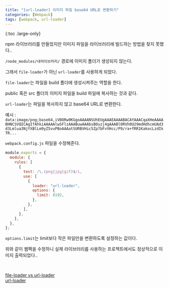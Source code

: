 ```yaml
---
title: "[url-loader] 이미지 파일 base64 URL로 변환하기"
categories: [Webpack]
tags: [webpack, url-loader]
---
```


{:toc .large-only}

npm 라이브러리를 만들었지만 이미지 파일을 라이브러리에 빌드하는 방법을 찾지 못했다..

`/node_modules/내라이브러리/` 경로에 이미지 폴더가 생성되지 않는다.

그래서 `file-loader`가 아닌 `url-loader`를 사용하게 되었다.

`file-loader`는 파일을 build 폴더에 생성시켜주는 역할을 한다.

public 혹은 src 폴더의 이미지 파일을 build 파일에 복사하는 것과 같다.

`url-loader`는 파일을 복사하지 않고 base64 URL로 변환한다.

예시 : `data:image/png;base64,iVBORw0KGgoAAAANSUhEUgAAAEAAAABACAYAAACqaXHeAAAABHNCSVQICAgIfAhkiAAAAAlwSFlzAAABuwAAAbsBOuzj4gAAABl0RVh0U29mdHdhcmUAd3d3Lmlua3NjYXBlLm9yZ5vuPBoAAAatSURBVHic5Zp7bFvVHcc/P9/ra+fRR1KakocLzdIkTR...`

`webpack.config.js` 파일을 수정해준다.

```js
module.exports = {
  module: {
    rules: [
      {
        test: /\.(png|jpg|gif)$/i,
        use: [
          {
            loader: "url-loader",
            options: {
              limit: 8192,
            },
          },
        ],
      },
    ],
  },
};
```

`options.limit`는 limit보다 작은 파일만을 변환하도록 설정하는 값이다.

위와 같이 웹팩을 수정하니 실제 라이브러리를 사용하는 프로젝트에서도 정상적으로 이미지 출력되었다..

<br/>

[file-loader vs url-loader](https://velog.io/@jeongnaehyeok/file-loader-vs-url-loader)<br/>
[url-loader](https://v4.webpack.js.org/loaders/url-loader/)
